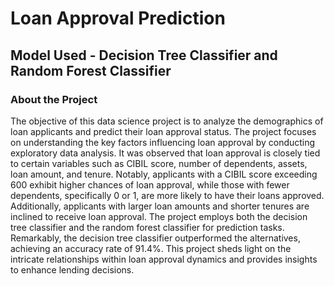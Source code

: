 # Loan Approval Prediction

## Model Used - Decision Tree Classifier and Random Forest Classifier

### About the Project
The objective of this data science project is to analyze the demographics of loan applicants and predict their loan approval status. The project focuses on understanding the key factors influencing loan approval by conducting exploratory data analysis. It was observed that loan approval is closely tied to certain variables such as CIBIL score, number of dependents, assets, loan amount, and tenure. Notably, applicants with a CIBIL score exceeding 600 exhibit higher chances of loan approval, while those with fewer dependents, specifically 0 or 1, are more likely to have their loans approved. Additionally, applicants with larger loan amounts and shorter tenures are inclined to receive loan approval. The project employs both the decision tree classifier and the random forest classifier for prediction tasks. Remarkably, the decision tree classifier outperformed the alternatives, achieving an accuracy rate of 91.4%. This project sheds light on the intricate relationships within loan approval dynamics and provides insights to enhance lending decisions.
